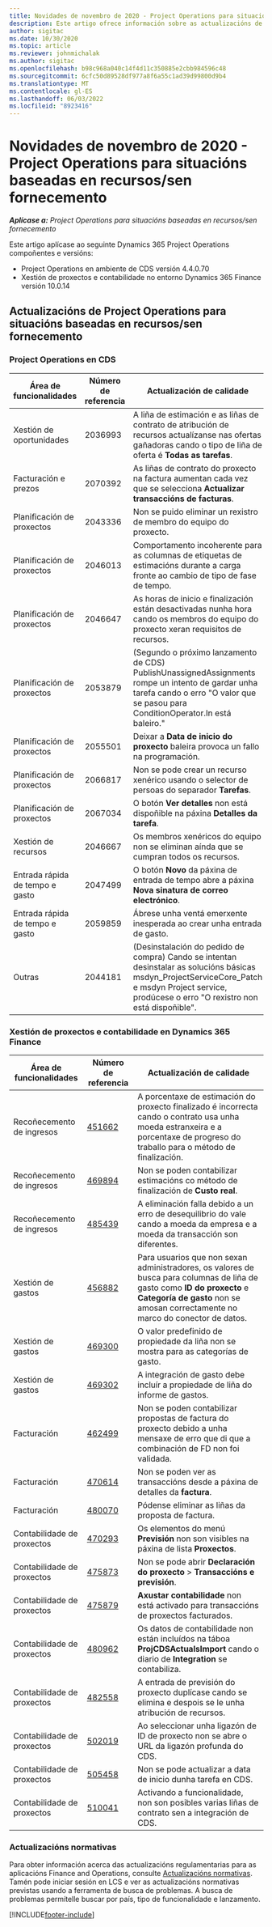 ```yaml
---
title: Novidades de novembro de 2020 - Project Operations para situacións baseadas en recursos/sen fornecemento
description: Este artigo ofrece información sobre as actualizacións de calidade dispoñibles na versión de novembro de 2020 de Project Operations para escenarios baseados en recursos ou non almacenados.
author: sigitac
ms.date: 10/30/2020
ms.topic: article
ms.reviewer: johnmichalak
ms.author: sigitac
ms.openlocfilehash: b98c968a040c14f4d11c350885e2cbb984596c48
ms.sourcegitcommit: 6cfc50d89528df977a8f6a55c1ad39d99800d9b4
ms.translationtype: MT
ms.contentlocale: gl-ES
ms.lasthandoff: 06/03/2022
ms.locfileid: "8923416"
---
```

# <a name="whats-new-november-2020---project-operations-for-resourcenon-stocked-based-scenarios"></a>Novidades de novembro de 2020 - Project Operations para situacións baseadas en recursos/sen fornecemento

_**Aplícase a:** Project Operations para situacións baseadas en recursos/sen fornecemento_

Este artigo aplícase ao seguinte Dynamics 365 Project Operations compoñentes e versións:

- Project Operations en ambiente de CDS versión 4.4.0.70
- Xestión de proxectos e contabilidade no entorno Dynamics 365 Finance versión 10.0.14

## <a name="updates-to-project-operations-for-resource-non-stocked-based-scenarios"></a>Actualizacións de Project Operations para situacións baseadas en recursos/sen fornecemento

### <a name="project-operations-on-cds"></a>Project Operations en CDS

| Área de funcionalidades                 | Número de referencia | Actualización de calidade                                                                                                                                                                    |
|------------------------------|------------------|-----------------------------------------------------------------------------------------------------------------------------------------------------------------------------------|
|   Xestión de oportunidades       | 2036993          | A liña de estimación e as liñas de contrato de atribución de recursos actualízanse nas ofertas gañadoras cando o tipo de liña de oferta é **Todas as tarefas**.                                                 |
| Facturación e prezos          | 2070392          | As liñas de contrato do proxecto na factura aumentan cada vez que se selecciona **Actualizar transaccións de facturas**.                                                                         |
| Planificación de proxectos             | 2043336          | Non se puido eliminar un rexistro de membro do equipo do proxecto.                                                                                                                                  |
| Planificación de proxectos             | 2046013          | Comportamento incoherente para as columnas de etiquetas de estimacións durante a carga fronte ao cambio de tipo de fase de tempo.                                                                                   |
| Planificación de proxectos             | 2046647          | As horas de inicio e finalización están desactivadas nunha hora cando os membros do equipo do proxecto xeran requisitos de recursos.                                                                      |
| Planificación de proxectos             | 2053879          | (Segundo o próximo lanzamento de CDS) PublishUnassignedAssignments rompe un intento de gardar unha tarefa cando o erro "O valor que se pasou para ConditionOperator.In está baleiro."                       |
| Planificación de proxectos             | 2055501          | Deixar a **Data de inicio do proxecto** baleira provoca un fallo na programación.                                                                                                      |
| Planificación de proxectos             | 2066817          | Non se pode crear un recurso xenérico usando o selector de persoas do separador **Tarefas**.                                                                                                   |
| Planificación de proxectos             | 2067034          | O botón **Ver detalles** non está dispoñible na páxina **Detalles da tarefa**.                                                                                                       |
| Xestión de recursos          | 2046667          | Os membros xenéricos do equipo non se eliminan aínda que se cumpran todos os recursos.                                                                                                    |
| Entrada rápida de tempo e gasto | 2047499          | O botón **Novo** da páxina de entrada de tempo abre a páxina **Nova sinatura de correo electrónico**.                                                                                               |
| Entrada rápida de tempo e gasto | 2059859          | Ábrese unha ventá emerxente inesperada ao crear unha entrada de gasto.                                                                                                                         |
| Outras                        | 2044181          | (Desinstalación do pedido de compra)   Cando se intentan desinstalar as solucións básicas msdyn_ProjectServiceCore_Patch e msdyn Project   service, prodúcese o erro "O rexistro non está dispoñible".  |

### <a name="project-management-and-accounting-in-dynamics-365-finance"></a>Xestión de proxectos e contabilidade en Dynamics 365 Finance

| Área de funcionalidades        | Número de referencia | Actualización de calidade                                                                                                                                                            |
|---------------------|------------------|---------------------------------------------------------------------------------------------------------------------------------------------------------------------------|
| Recoñecemento de ingresos | [451662](https://fix.lcs.dynamics.com/Issue/Details/?bugId=451662)           | A porcentaxe de estimación do proxecto finalizado é incorrecta cando o contrato usa unha moeda estranxeira e a porcentaxe de progreso do traballo para o método de finalización.                     |
| Recoñecemento de ingresos | [469894](https://fix.lcs.dynamics.com/Issue/Details/?bugId=469894)           | Non se poden contabilizar estimacións co método de finalización de **Custo real**.                                                                                                    |
| Recoñecemento de ingresos | [485439](https://fix.lcs.dynamics.com/Issue/Details/?bugId=485439)           | A eliminación falla debido a un erro de desequilibrio do vale cando a moeda da empresa e a moeda da transacción son diferentes.                                              |
| Xestión de gastos  | [456882](https://fix.lcs.dynamics.com/Issue/Details/?bugId=456822)           | Para usuarios que non sexan administradores, os valores de busca para columnas de liña de gasto como **ID do proxecto** e **Categoría de gasto** non se amosan correctamente no marco do conector de datos. |
| Xestión de gastos  | [469300](https://fix.lcs.dynamics.com/Issue/Details/?bugId=469300)           | O valor predefinido de propiedade da liña non se mostra para as categorías de gasto.                                                                                                         |
| Xestión de gastos  | [469302](https://fix.lcs.dynamics.com/Issue/Details/?bugId=469302)           | A integración de gasto debe incluír a propiedade de liña do informe de gastos.                                                                                             |
| Facturación           | [462499](https://fix.lcs.dynamics.com/Issue/Details/?bugId=462499)           | Non se poden contabilizar propostas de factura do proxecto debido a unha mensaxe de erro que di que a combinación de FD non foi validada.                                                    |
| Facturación           | [470614](https://fix.lcs.dynamics.com/Issue/Details/?bugId=470614)           | Non se poden ver as transaccións desde a páxina de detalles da **factura**.                                                                                                              |
| Facturación           | [480070](https://fix.lcs.dynamics.com/Issue/Details/?bugId=480070)           | Pódense eliminar as liñas da proposta de factura.                                                                                                                                  |
| Contabilidade de proxectos  | [470293](https://fix.lcs.dynamics.com/Issue/Details/?bugId=470293)           | Os elementos do menú **Previsión** non son visibles na páxina de lista **Proxectos**.                                                                                                   |
| Contabilidade de proxectos  | [475873](https://fix.lcs.dynamics.com/Issue/Details/?bugId=475873)           | Non se pode abrir **Declaración do proxecto**   > **Transaccións e previsión**.                                                                                                       |
| Contabilidade de proxectos  | [475879](https://fix.lcs.dynamics.com/Issue/Details/?bugId=475879)           | **Axustar contabilidade** non está activado para transaccións de proxectos facturados.                                                                                                  |
| Contabilidade de proxectos  | [480962](https://fix.lcs.dynamics.com/Issue/Details/?bugId=480962)           | Os datos de contabilidade non están incluídos na táboa **ProjCDSActualsImport** cando o diario de **Integration** se contabiliza.                                                  |
| Contabilidade de proxectos  | [482558](https://fix.lcs.dynamics.com/Issue/Details/?bugId=482558)           | A entrada de previsión do proxecto duplícase cando se elimina e despois se le unha atribución de recursos.                                                                            |
| Contabilidade de proxectos  | [502019](https://fix.lcs.dynamics.com/Issue/Details/?bugId=502019)           | Ao seleccionar unha ligazón de ID de proxecto non se abre o URL da ligazón profunda do CDS.                                                                                                         |
| Contabilidade de proxectos  | [505458](https://fix.lcs.dynamics.com/Issue/Details/?bugId=505458)           | Non se pode actualizar a data de inicio dunha tarefa en CDS.                                                                                                                           |
| Contabilidade de proxectos  | [510041](https://fix.lcs.dynamics.com/Issue/Details/?bugId=510041)           | Activando a funcionalidade, non son posibles varias liñas de contrato sen a integración de CDS.                                                                                   |

### <a name="regulatory-updates"></a>Actualizacións normativas
Para obter información acerca das actualizacións regulamentarias para as aplicacións Finance and Operations, consulte [Actualizacións normativas](/dynamics365/finance/localizations/regulatory-updates). Tamén pode iniciar sesión en LCS e ver as actualizacións normativas previstas usando a ferramenta de busca de problemas. A busca de problemas permítelle buscar por país, tipo de funcionalidade e lanzamento.


[!INCLUDE[footer-include](../includes/footer-banner.md)]